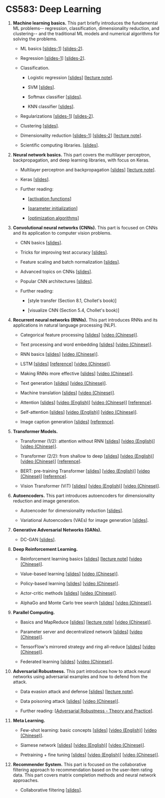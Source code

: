 # CS583: Deep Learning



1. **Machine learning basics.**
This part briefly introduces the fundamental ML problems-- regression, classification, dimensionality reduction, and clustering-- and the traditional ML models and numerical algorithms for solving the problems.

    * ML basics
    [[slides-1](https://github.com/wangshusen/DeepLearning/blob/master/Slides/1_ML_Basics.pdf)]
    [[slides-2](https://github.com/wangshusen/DeepLearning/blob/master/Slides/1_Models.pdf)].

    
    * Regression
    [[slides-1](https://github.com/wangshusen/DeepLearning/blob/master/Slides/2_Regression_1.pdf)] 
    [[slides-2](https://github.com/wangshusen/DeepLearning/blob/master/Slides/2_Regression_2.pdf)].
    
    
    * Classification. 
    
        - Logistic regression
        [[slides](https://github.com/wangshusen/DeepLearning/blob/master/Slides/3_Classification_1.pdf)] 
        [[lecture note](https://github.com/wangshusen/DeepLearning/blob/master/LectureNotes/Logistic/paper/logistic.pdf)].
    
        - SVM 
        [[slides](https://github.com/wangshusen/DeepLearning/blob/master/Slides/3_Classification_2.pdf)].
    
        - Softmax classifier 
        [[slides](https://github.com/wangshusen/DeepLearning/blob/master/Slides/3_Classification_3.pdf)].
    
        - KNN classifier
        [[slides](https://github.com/wangshusen/DeepLearning/blob/master/Slides/3_Classification_4.pdf)].
    
    * Regularizations 
    [[slides-1](https://github.com/wangshusen/DeepLearning/blob/master/Slides/3_Optimization.pdf)]
    [[slides-2](https://github.com/wangshusen/DeepLearning/blob/master/Slides/3_Regularizations.pdf)].
    
    * Clustering 
    [[slides](https://github.com/wangshusen/DeepLearning/blob/master/Slides/3_Clustering.pdf)].
    
    * Dimensionality reduction
    [[slides-1](https://github.com/wangshusen/DeepLearning/blob/master/Slides/5_DR_1.pdf)] 
    [[slides-2](https://github.com/wangshusen/DeepLearning/blob/master/Slides/5_DR_2.pdf)] 
    [[lecture note](https://github.com/wangshusen/DeepLearning/blob/master/LectureNotes/SVD/svd.pdf)].
    
    * Scientific computing libraries.
    [[slides](https://github.com/wangshusen/DeepLearning/blob/master/Slides/5_DR_3.pdf)].
    
    
    
2. **Neural network basics.**
This part covers the multilayer perceptron, backpropagation, and deep learning libraries, with focus on Keras.

    * Multilayer perceptron and backpropagation
    [[slides](https://github.com/wangshusen/DeepLearning/blob/master/Slides/6_NeuralNet_1.pdf)]
    [[lecture note](https://github.com/wangshusen/DeepLearning/blob/master/LectureNotes/BP/bp.pdf)].
    
    * Keras
    [[slides](https://github.com/wangshusen/DeepLearning/blob/master/Slides/6_NeuralNet_2.pdf)].
    
    * Further reading:
    
        - [[activation functions](https://adl1995.github.io/an-overview-of-activation-functions-used-in-neural-networks.html)]
        
        - [[parameter initialization](https://towardsdatascience.com/weight-initialization-in-neural-networks-a-journey-from-the-basics-to-kaiming-954fb9b47c79)]
    
        - [[optimization algorithms](http://ruder.io/optimizing-gradient-descent/)]
    
    
3. **Convolutional neural networks (CNNs).**
This part is focused on CNNs and its application to computer vision problems.

    * CNN basics
    [[slides](https://github.com/wangshusen/DeepLearning/blob/master/Slides/7_CNN_1.pdf)].
    
    * Tricks for improving test accuracy
    [[slides](https://github.com/wangshusen/DeepLearning/blob/master/Slides/7_CNN_2.pdf)].
    
    * Feature scaling and batch normalization
    [[slides](https://github.com/wangshusen/DeepLearning/blob/master/Slides/7_CNN_3.pdf)].
    
    * Advanced topics on CNNs
    [[slides](https://github.com/wangshusen/DeepLearning/blob/master/Slides/7_CNN_4.pdf)].
    
    * Popular CNN architectures
    [[slides](https://github.com/wangshusen/DeepLearning/blob/master/Slides/7_CNN_5.pdf)].
    
    
    * Further reading: 
    
        - [style transfer (Section 8.1, Chollet's book)]
        
        - [visualize CNN (Section 5.4, Chollet's book)]



4. **Recurrent neural networks (RNNs).**
This part introduces RNNs and its applications in natural language processing (NLP).

    * Categorical feature processing
    [[slides](https://github.com/wangshusen/DeepLearning/blob/master/Slides/9_RNN_0.pdf)] 
	[[video (Chinese)](https://youtu.be/NWcShtqr8kc)].

    * Text processing and word embedding
    [[slides](https://github.com/wangshusen/DeepLearning/blob/master/Slides/9_RNN_1.pdf)] 
	[[video (Chinese)](https://youtu.be/6_2_2CPB97s)].
       
    * RNN basics
    [[slides](https://github.com/wangshusen/DeepLearning/blob/master/Slides/9_RNN_2.pdf)]
	[[video (Chinese)](https://youtu.be/Cc4ENs6BHQw)].
       
    * LSTM
    [[slides](https://github.com/wangshusen/DeepLearning/blob/master/Slides/9_RNN_3.pdf)]
    [[reference](http://colah.github.io/posts/2015-08-Understanding-LSTMs/)]
	[[video (Chinese)](https://youtu.be/vTouAvxlphc)].
       
    * Making RNNs more effective
    [[slides](https://github.com/wangshusen/DeepLearning/blob/master/Slides/9_RNN_4.pdf)]
	[[video (Chinese)](https://youtu.be/pzWHk_M23a0)].
   
    * Text generation
    [[slides](https://github.com/wangshusen/DeepLearning/blob/master/Slides/9_RNN_5.pdf)]
	[[video (Chinese)](https://youtu.be/10cjvcrU_ZU)].
    
    * Machine translation
    [[slides](https://github.com/wangshusen/DeepLearning/blob/master/Slides/9_RNN_6.pdf)]
	[[video (Chinese)](https://youtu.be/gxXJ58LR684)].
        
    * Attention
    [[slides](https://github.com/wangshusen/DeepLearning/blob/master/Slides/9_RNN_8.pdf)]
	[[video (English)](https://youtu.be/B3uws4cLcFw)]
	[[video (Chinese)](https://youtu.be/XhWdv7ghmQQ)]
    [[reference](https://distill.pub/2016/augmented-rnns/)].
        
    * Self-attention
    [[slides](https://github.com/wangshusen/DeepLearning/blob/master/Slides/9_RNN_9.pdf)]
	[[video (English)](https://youtu.be/06r6kp7ujCA)]
	[[video (Chinese)](https://youtu.be/Vr4UNt7X6Gw)].

    
    * Image caption generation 
    [[slides](https://github.com/wangshusen/DeepLearning/blob/master/Slides/9_RNN_7.pdf)]
    [[reference](https://machinelearningmastery.com/develop-a-deep-learning-caption-generation-model-in-python/)].

    
    
5. **Transformer Models.**


    * Transformer (1/2): attention without RNN
    [[slides](https://github.com/wangshusen/DeepLearning/blob/master/Slides/10_Transformer_1.pdf)]
	[[video (English)](https://youtu.be/FC8PziPmxnQ)]
	[[video (Chinese)](https://youtu.be/aButdUV0dxI)].
    
    * Transformer (2/2): from shallow to deep
    [[slides](https://github.com/wangshusen/DeepLearning/blob/master/Slides/10_Transformer_2.pdf)]
	[[video (English)](https://youtu.be/J4H6A4-dvhE)]
	[[video (Chinese)](https://youtu.be/aJRsr39F4dI)]
   [[reference](https://arxiv.org/pdf/1706.03762.pdf)].
    
    * BERT: pre-training Transformer 
    [[slides](https://github.com/wangshusen/DeepLearning/blob/master/Slides/10_BERT.pdf)]
	[[video (English)](https://youtu.be/EOmd5sUUA_A)]
	[[video (Chinese)](https://youtu.be/UlC6AjQWao8)]
   [[reference](https://arxiv.org/pdf/1810.04805.pdf)].
    
    * Vision Transformer (ViT)
    [[slides](https://github.com/wangshusen/DeepLearning/blob/master/Slides/10_ViT.pdf)]
	[[video (English)](https://youtu.be/HZ4j_U3FC94)]
	[[video (Chinese)](https://youtu.be/BbzOZ9THriY)].


6. **Autoencoders.**
This part introduces autoencoders for dimensionality reduction and image generation.

    * Autoencoder for dimensionality reduction
    [[slides](https://github.com/wangshusen/DeepLearning/blob/master/Slides/8_AE_1.pdf)].
    
    * Variational Autoencoders (VAEs) for image generation
    [[slides](https://github.com/wangshusen/DeepLearning/blob/master/Slides/8_AE_2.pdf)].

    
7. **Generative Adversarial Networks (GANs).** 

    * DC-GAN [[slides](https://github.com/wangshusen/DeepLearning/blob/master/Slides/12_GAN.pdf)].


    
8. **Deep Reinforcement Learning.** 

    * Reinforcement learning basics 
    [[slides](https://github.com/wangshusen/DeepLearning/blob/master/Slides/13_RL_1.pdf)] 
    [[lecture note](https://github.com/wangshusen/DeepLearning/blob/master/LectureNotes/DRL/DRL.pdf)] 
    [[video (Chinese)](https://youtu.be/vmkRMvhCW5c)].

    * Value-based learning 
    [[slides](https://github.com/wangshusen/DeepLearning/blob/master/Slides/13_RL_2.pdf)] 
    [[video (Chinese)](https://youtu.be/jflq6vNcZyA)].

    * Policy-based learning 
    [[slides](https://github.com/wangshusen/DeepLearning/blob/master/Slides/13_RL_3.pdf)] 
    [[video (Chinese)](https://youtu.be/qI0vyfR2_Rc)].

    * Actor-critic methods 
    [[slides](https://github.com/wangshusen/DeepLearning/blob/master/Slides/13_RL_4.pdf)] 
    [[video (Chinese)](https://youtu.be/xjd7Jq9wPQY)].

    * AlphaGo and Monte Carlo tree search
    [[slides](https://github.com/wangshusen/DeepLearning/blob/master/Slides/13_RL_5.pdf)] 
    [[video (Chinese)](https://youtu.be/zHojAp5vkRE)].



9. **Parallel Computing.** 

	* Basics and MapReduce 
	[[slides](https://github.com/wangshusen/DeepLearning/blob/master/Slides/14_Parallel_1.pdf)] 
	[[lecture note](https://github.com/wangshusen/DeepLearning/blob/master/LectureNotes/Parallel/Parallel.pdf)] 
	[[video (Chinese)](https://youtu.be/gVcnOe6_c6Q)].
	
	* Parameter server and decentralized network
	[[slides](https://github.com/wangshusen/DeepLearning/blob/master/Slides/14_Parallel_2.pdf)] 
	[[video (Chinese)](https://youtu.be/Aga2Lxp3G7M)].
	
	* TensorFlow's mirrored strategy and ring all-reduce
	[[slides](https://github.com/wangshusen/DeepLearning/blob/master/Slides/14_Parallel_3.pdf)] 
	[[video (Chinese)](https://youtu.be/rj-hjS5L8Bw)].

	
	
	* Federated learning
	[[slides](https://github.com/wangshusen/DeepLearning/blob/master/Slides/14_Parallel_4.pdf)] 
	[[video (Chinese)](https://youtu.be/STxtRucv_zo)].


10. **Adversarial Robustness.**
This part introduces how to attack neural networks using adversarial examples and how to defend from the attack.

	* Data evasion attack and defense
    [[slides](https://github.com/wangshusen/DeepLearning/blob/master/Slides/11_Evasion.pdf)]
    [[lecture note](https://github.com/wangshusen/DeepLearning/blob/master/LectureNotes/Adversarial/DataAttacks.pdf)].

	* Data poisoning attack
	 [[slides](https://github.com/wangshusen/DeepLearning/blob/master/Slides/11_Poisoning.pdf)]
	[[video (Chinese)](https://youtu.be/_K0nZcqdu5w)].
	 
        
    * Further reading:
    [[Adversarial Robustness - Theory and Practice](https://adversarial-ml-tutorial.org/)].
    

11. **Meta Learning.** 

    * Few-shot learning: basic concepts
    [[slides](https://github.com/wangshusen/DeepLearning/blob/master/Slides/16_Meta_1.pdf)]
	[[video (English)](https://youtu.be/hE7eGew4eeg)]
	[[video (Chinese)](https://youtu.be/UkQ2FVpDxHg)].

    * Siamese network
    [[slides](https://github.com/wangshusen/DeepLearning/blob/master/Slides/16_Meta_2.pdf)]
	[[video (English)](https://youtu.be/4S-XDefSjTM)]
	[[video (Chinese)](https://youtu.be/Er8xH_k0Vj4)].

    * Pretraining + fine tuning
    [[slides](https://github.com/wangshusen/DeepLearning/blob/master/Slides/16_Meta_3.pdf)]
	[[video (English)](https://youtu.be/U6uFOIURcD0)]
	[[video (Chinese)](https://youtu.be/3zSYMuDm6RU)].

    

12. **Recommender System.** 
This part is focused on the collaborative filtering approach to recommendation based on the user-item rating data.
This part covers matrix completion methods and neural network approaches. 

    * Collaborative filtering
    [[slides](https://github.com/wangshusen/DeepLearning/blob/master/Slides/15_Recommender.pdf)].





